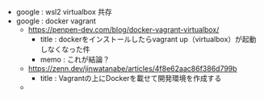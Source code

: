 - google : wsl2 virtualbox 共存
- google : docker vagrant
    - https://penpen-dev.com/blog/docker-vagrant-virtualbox/
        - title : dockerをインストールしたらvagrant up（virtualbox）が起動しなくなった件
        - memo : これが結論？
    - https://zenn.dev/jinwatanabe/articles/4f8e62aac86f386d799b
        - title : Vagrantの上にDockerを載せて開発環境を作成する
    - 

